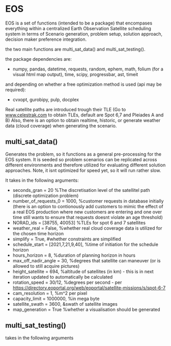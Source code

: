  # EOS
EOS is a set of functions (intended to be a package) that encompases everything within a centralized Earth Observation Satellite scheduling system in terms of Scenario generation, problem setup, solution approach, decision maker preference integration.

the two main functions are multi_sat_data() and multi_sat_testing(). 

the package dependencies are:
- numpy, pandas, datetime, requests, random, ephem, math, folium (for a visual html map output), time, scipy, progressbar, ast, timeit 

and depending on whether a free optimization method is used (api may be required):
- cvxopt, gurobipy, pulp, docplex

Real satellite paths are introduced trough their TLE (Go to www.celestrak.com to obtain TLEs, default are Spot 6,7 and Pleiades A and B)
Also, there is an option to obtain realtime, historic, or generate weather data (cloud coverage) when generating the scenario. 

## multi_sat_data() 
Generates the problem, so it functions as a general pre-processing for the EOS system. 
It is seeded so problem scenarios can be replicated across different environments and therefore utilized for evaluating different solution approaches.
Note, it isnt optimized for speed yet, so it will run rather slow.

It takes in the following arguments: 
- seconds_gran = 20 %The discretisation level of the satellitel path (discrete optimization problem) 
- number_of_requests_0 = 1000, %customer requests in database initially (there is an option to contionously add customers to mimic the effect of a real EOS production where new customers are entering and one over time still wants to ensure that requests doesnt violate an age threshold) 
- NORAD_ids = [38755, 40053]  %TLEs for spot 6 and 7 satellites
- weather_real = False, %whether real cloud coverage data is utilized for the chosen time horizon
- simplify = True, #whether constraints are simplified
- schedule_start = [2021,7,21,9,40],  %time of initiation for the schedule horizon
- hours_horizon = 8, %duration of planning horizon in hours
- max_off_nadir_angle = 30, %degrees that satellite can maneuver (or is allowed to still acquire pictures) 
- height_satellite = 694,   %altitude of satellites (in km) - this is in next iteration updated to automatically be calculated 
- rotation_speed = 30/12, %degrees per second - per https://directory.eoportal.org/web/eoportal/satellite-missions/s/spot-6-7
- cam_resolution = 1, %m^2 per pixel
- capacity_limit = 1000000, %in mega byte
- satellite_swath = 3600, &swath of satellite images 
- map_generation = True %whether a visualisation should be generated

## multi_sat_testing() 
takes in the following arguments
